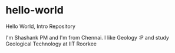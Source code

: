 # hello-world
Hello World, Intro Repository

I'm Shashank PM and I'm from Chennai.
I like Geology :P and study Geological Technology at IIT Roorkee
